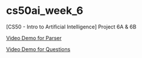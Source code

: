 # cs50ai_week_6
[CS50 - Intro to Artificial Intelligence] Project 6A &amp; 6B

[Video Demo for Parser](https://youtu.be/TL3QNglG-1g)

[Video Demo for Questions](https://youtu.be/gWCuJitJpms)
